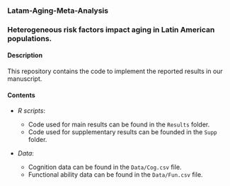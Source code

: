 ### Latam-Aging-Meta-Analysis
### Heterogeneous risk factors impact aging in Latin American populations.

#### Description 

This repository contains the code to implement the reported results in our manuscript.

#### Contents
 
* *R scripts*:
  - Code used for main results can be found in the <code>Results</code> folder.
  - Code used for supplementary results can be founded in the <code>Supp</code> folder.

* *Data*:
  - Cognition data can be found in the <code>Data/Cog.csv</code> file.
  - Functional ability data can be found in the <code>Data/Fun.csv</code> file.


